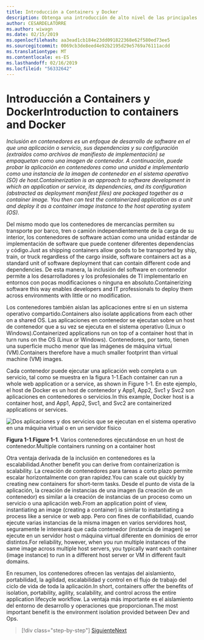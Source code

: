 ```yaml
---
title: Introducción a Containers y Docker
description: Obtenga una introducción de alto nivel de las principales ventajas del uso de Docker.
author: CESARDELATORRE
ms.author: wiwagn
ms.date: 02/15/2019
ms.openlocfilehash: aa3ead1cb184e23dd091822368e62f580ed73ee5
ms.sourcegitcommit: 0069cb3de8eed4e92b2195d29e5769a76111acdd
ms.translationtype: MT
ms.contentlocale: es-ES
ms.lasthandoff: 02/16/2019
ms.locfileid: "56332642"
---
```

# <a name="introduction-to-containers-and-docker"></a><span data-ttu-id="09b98-103">Introducción a Containers y Docker</span><span class="sxs-lookup"><span data-stu-id="09b98-103">Introduction to containers and Docker</span></span>

<span data-ttu-id="09b98-104">*Inclusión en contenedores es un enfoque de desarrollo de software en el que una aplicación o servicio, sus dependencias y su configuración (extraídos como archivos de manifiesto de implementación) se empaquetan como una imagen de contenedor. A continuación, puede probar la aplicación en contenedores como una unidad e implementarlo como una instancia de la imagen de contenedor en el sistema operativo (SO) de host.*</span><span class="sxs-lookup"><span data-stu-id="09b98-104">*Containerization is an approach to software development in which an application or service, its dependencies, and its configuration (abstracted as deployment manifest files) are packaged together as a container image. You then can test the containerized application as a unit and deploy it as a container image instance to the host operating system (OS).*</span></span>

<span data-ttu-id="09b98-105">Del mismo modo que los contenedores de mercancías permiten su transporte por barco, tren o camión independientemente de la carga de su interior, los contenedores de software actúan como una unidad estándar de implementación de software que puede contener diferentes dependencias y código.</span><span class="sxs-lookup"><span data-stu-id="09b98-105">Just as shipping containers allow goods to be transported by ship, train, or truck regardless of the cargo inside, software containers act as a standard unit of software deployment that can contain different code and dependencies.</span></span> <span data-ttu-id="09b98-106">De esta manera, la inclusión del software en contenedor permite a los desarrolladores y los profesionales de TI implementarlo en entornos con pocas modificaciones o ninguna en absoluto.</span><span class="sxs-lookup"><span data-stu-id="09b98-106">Containerizing software this way enables developers and IT professionals to deploy them across environments with little or no modification.</span></span>

<span data-ttu-id="09b98-107">Los contenedores también aíslan las aplicaciones entre sí en un sistema operativo compartido.</span><span class="sxs-lookup"><span data-stu-id="09b98-107">Containers also isolate applications from each other on a shared OS.</span></span> <span data-ttu-id="09b98-108">Las aplicaciones en contenedor se ejecutan sobre un host de contenedor que a su vez se ejecuta en el sistema operativo (Linux o Windows).</span><span class="sxs-lookup"><span data-stu-id="09b98-108">Containerized applications run on top of a container host that in turn runs on the OS (Linux or Windows).</span></span> <span data-ttu-id="09b98-109">Contenedores, por tanto, tienen una superficie mucho menor que las imágenes de máquina virtual (VM).</span><span class="sxs-lookup"><span data-stu-id="09b98-109">Containers therefore have a much smaller footprint than virtual machine (VM) images.</span></span>

<span data-ttu-id="09b98-110">Cada contenedor puede ejecutar una aplicación web completa o un servicio, tal como se muestra en la figura 1-1.</span><span class="sxs-lookup"><span data-stu-id="09b98-110">Each container can run a whole web application or a service, as shown in Figure 1-1.</span></span> <span data-ttu-id="09b98-111">En este ejemplo, el host de Docker es un host de contenedor y App1, App2, Svc1 y Svc2 son aplicaciones en contenedores o servicios.</span><span class="sxs-lookup"><span data-stu-id="09b98-111">In this example, Docker host is a container host, and App1, App2, Svc1, and Svc2 are containerized applications or services.</span></span>

![Dos aplicaciones y dos servicios que se ejecutan en el sistema operativo en una máquina virtual o en un servidor físico](./media/image1.png)

<span data-ttu-id="09b98-113">**Figura 1-1**.</span><span class="sxs-lookup"><span data-stu-id="09b98-113">**Figure 1-1**.</span></span> <span data-ttu-id="09b98-114">Varios contenedores ejecutándose en un host de contenedor.</span><span class="sxs-lookup"><span data-stu-id="09b98-114">Multiple containers running on a container host</span></span>

<span data-ttu-id="09b98-115">Otra ventaja derivada de la inclusión en contenedores es la escalabilidad.</span><span class="sxs-lookup"><span data-stu-id="09b98-115">Another benefit you can derive from containerization is scalability.</span></span> <span data-ttu-id="09b98-116">La creación de contenedores para tareas a corto plazo permite escalar horizontalmente con gran rapidez.</span><span class="sxs-lookup"><span data-stu-id="09b98-116">You can scale out quickly by creating new containers for short-term tasks.</span></span> <span data-ttu-id="09b98-117">Desde el punto de vista de la aplicación, la creación de instancias de una imagen (la creación de un contenedor) es similar a la creación de instancias de un proceso como un servicio o una aplicación web.</span><span class="sxs-lookup"><span data-stu-id="09b98-117">From an application point of view, instantiating an image (creating a container) is similar to instantiating a process like a service or web app.</span></span> <span data-ttu-id="09b98-118">Pero con fines de confiabilidad, cuando ejecute varias instancias de la misma imagen en varios servidores host, seguramente le interesará que cada contenedor (instancia de imagen) se ejecute en un servidor host o máquina virtual diferente en dominios de error distintos.</span><span class="sxs-lookup"><span data-stu-id="09b98-118">For reliability, however, when you run multiple instances of the same image across multiple host servers, you typically want each container (image instance) to run in a different host server or VM in different fault domains.</span></span>

<span data-ttu-id="09b98-119">En resumen, los contenedores ofrecen las ventajas del aislamiento, portabilidad, la agilidad, escalabilidad y control en el flujo de trabajo del ciclo de vida de toda la aplicación.</span><span class="sxs-lookup"><span data-stu-id="09b98-119">In short, containers offer the benefits of isolation, portability, agility, scalability, and control across the entire application lifecycle workflow.</span></span> <span data-ttu-id="09b98-120">La ventaja más importante es el aislamiento del entorno de desarrollo y operaciones que proporcionan.</span><span class="sxs-lookup"><span data-stu-id="09b98-120">The most important benefit is the environment isolation provided between Dev and Ops.</span></span>

>[!div class="step-by-step"]
>[<span data-ttu-id="09b98-121">Siguiente</span><span class="sxs-lookup"><span data-stu-id="09b98-121">Next</span></span>](what-is-docker.md)
